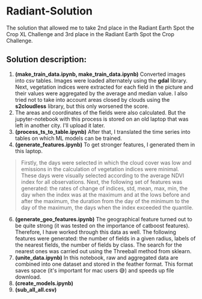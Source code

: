 # Radiant-Solution

The solution that allowed me to take 2nd place in the Radiant Earth Spot the Crop XL Challenge and 3rd place in the Radiant Earth Spot the Crop Challenge.

## Solution description:

1. __(make_train_data.ipynb, make_train_data.ipynb)__ Converted images into csv tables. Images were loaded alternately using the **gdal** library. Next, vegetation indices were extracted for each field in the picture and their values were aggregated by the average and median value. I also tried not to take into account areas closed by clouds using the **s2cloudless** library, but this only worsened the score. 
2. The areas and coordinates of the fields were also calculated. But the jupyter-notebook with this process is stored on an old laptop that was left in another city. I'll upload it later.
3. __(process_ts_to_table.ipynb)__ After that, I translated the time series into tables on which ML models can be trained.
4. __(generate_features.ipynb)__ To get stronger features, I generated them in this laptop. 
> Firstly, the days were selected in which the cloud cover was low and emissions in the calculation of vegetation indices were minimal. These days were visually selected according to the average NDVI index for all observations.
> Next, the following set of features was generated: the rates of change of indices, std, mean, max, min, the day when the index was at the maximum and at the lows before and after the maximum, the duration from the day of the minimum to the day of the maximum, the days when the index exceeded the quantile.
6. __(generate_geo_features.ipynb)__ The geographical feature turned out to be quite strong (it was tested on the importance of catboost features). Therefore, I have worked through this data as well. The following features were generated: the number of fields in a given radius, labels of the nearest fields, the number of fields by class. The search for the nearest ones was carried out using the Threeball method from sklearn.
7. __(unite_data.ipynb)__ In this notebook, raw and aggregated data are combined into one dataset and stored in the feather format. This format saves space (it's important for mac users 😅) and speeds up file download.
8. __(create_models.ipynb)__ 
9. __(sub_all_all.csv)__
